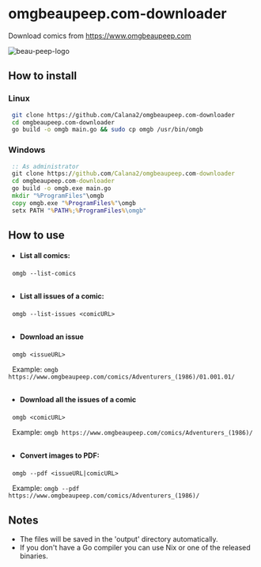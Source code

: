 # omgbeaupeep.com-downloader
Download comics from https://www.omgbeaupeep.com

![beau-peep-logo](https://github.com/user-attachments/assets/77f159a4-4cfb-486f-be6b-0aeac57803d4)

## How to install

### Linux
 ``` bash
  git clone https://github.com/Calana2/omgbeaupeep.com-downloader
  cd omgbeaupeep.com-downloader
  go build -o omgb main.go && sudo cp omgb /usr/bin/omgb
```

### Windows
 ``` cmd
  :: As administrator
  git clone https://github.com/Calana2/omgbeaupeep.com-downloader
  cd omgbeaupeep.com-downloader
  go build -o omgb.exe main.go
  mkdir "%ProgramFiles"\omgb
  copy omgb.exe "%ProgramFiles%"\omgb
  setx PATH "%PATH%;%ProgramFiles%\omgb"
```

## How to use

- #### List all comics:

&nbsp;  `omgb --list-comics`

<h2></h2>

- #### List all issues of a comic:

&nbsp;  `omgb --list-issues <comicURL>`

<h2></h2>

- #### Download an issue

&nbsp; `omgb <issueURL>`

&nbsp; Example: `omgb https://www.omgbeaupeep.com/comics/Adventurers_(1986)/01.001.01/`

<h2></h2>

- #### Download all the issues of a comic

&nbsp; `omgb <comicURL>`

&nbsp; Example: `omgb https://www.omgbeaupeep.com/comics/Adventurers_(1986)/`

<h2></h2>

- #### Convert images to PDF:
 
&nbsp;  `omgb --pdf <issueURL|comicURL>`

&nbsp; Example: `omgb --pdf https://www.omgbeaupeep.com/comics/Adventurers_(1986)/`


## Notes
- The files will be saved in the 'output' directory automatically.
- If you don't have a Go compiler you can use Nix or one of the released binaries.
